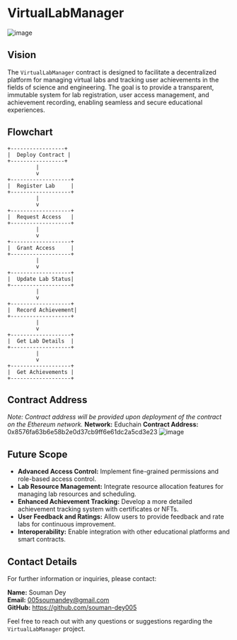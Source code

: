 # VirtualLabManager
![image](https://github.com/user-attachments/assets/9e7a9155-4840-41fa-b8ac-e41d6a6c3200)


## Vision
The `VirtualLabManager` contract is designed to facilitate a decentralized platform for managing virtual labs and tracking user achievements in the fields of science and engineering. The goal is to provide a transparent, immutable system for lab registration, user access management, and achievement recording, enabling seamless and secure educational experiences.

## Flowchart

```
+-----------------+
|  Deploy Contract |
+-----------------+
         |
         v
+-------------------+
|  Register Lab     |
+-------------------+
         |
         v
+-------------------+
|  Request Access   |
+-------------------+
         |
         v
+-------------------+
|  Grant Access     |
+-------------------+
         |
         v
+-------------------+
|  Update Lab Status|
+-------------------+
         |
         v
+-------------------+
|  Record Achievement|
+-------------------+
         |
         v
+-------------------+
|  Get Lab Details  |
+-------------------+
         |
         v
+-------------------+
|  Get Achievements |
+-------------------+
```

## Contract Address
*Note: Contract address will be provided upon deployment of the contract on the Ethereum network.*
**Network:** Educhain
**Contract Address:** 0x8576fa63b6e58b2e0d37cb9ff6e61dc2a5cd3e23
![image](https://github.com/user-attachments/assets/7cdba8b9-f660-4605-ba76-1625b287742f)





## Future Scope
- **Advanced Access Control:** Implement fine-grained permissions and role-based access control.
- **Lab Resource Management:** Integrate resource allocation features for managing lab resources and scheduling.
- **Enhanced Achievement Tracking:** Develop a more detailed achievement tracking system with certificates or NFTs.
- **User Feedback and Ratings:** Allow users to provide feedback and rate labs for continuous improvement.
- **Interoperability:** Enable integration with other educational platforms and smart contracts.

## Contact Details
For further information or inquiries, please contact:

**Name:** Souman Dey  
**Email:** 005soumandey@gmail.com   
**GitHub:** https://github.com/souman-dey005

Feel free to reach out with any questions or suggestions regarding the `VirtualLabManager` project.
